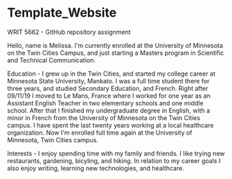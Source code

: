 # Template_Website
WRIT 5662 - GitHub repository assignment

Hello, name is Melissa.  I'm currently enrolled at the University of Minnesota on the Twin Cities Campus, and just starting a Masters program in Scientific and Technical Communication.  

Education - 
I grew up in the Twin Cities, and started my college career at Minnesota State University, Mankato.  I was a full time student there for three years, and studied Secondary Education, and French.  Right after 09/11/19 I moved to Le Mans, France where I worked for one year as an Assistant English Teacher in two elementary schools and one middle school.  After that I finished my undergraduate degree in English, with a minor in French from the University of Minnesota on the Twin Cities campus.  I have spent the last twenty years working at a local healthcare organization.  Now I'm enrolled full time again at the University of Minnesota, Twin Cities campus.

Interests - 
I enjoy spending time with my family and friends.  I like trying new restaurants, gardening, bicyling, and hiking.  In relation to my career goals I also enjoy writing, learning new technologies, and healthcare.         
